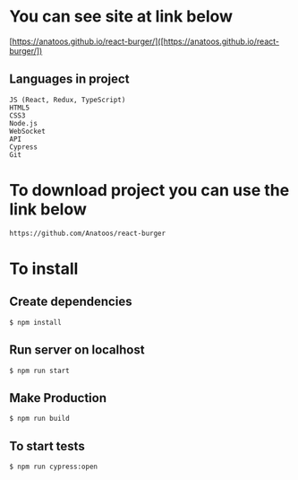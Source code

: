 # You can see site at link below

[https://anatoos.github.io/react-burger/]([https://anatoos.github.io/react-burger/])

## Languages in project

    JS (React, Redux, TypeScript)
    HTML5
    CSS3
    Node.js
	WebSocket
	API
	Cypress
    Git  

# To download project you can use the link below

    https://github.com/Anatoos/react-burger


# To install

## Create dependencies
    $ npm install

## Run server on localhost
    $ npm run start

## Make Production
    $ npm run build

## To start tests
    $ npm run cypress:open
